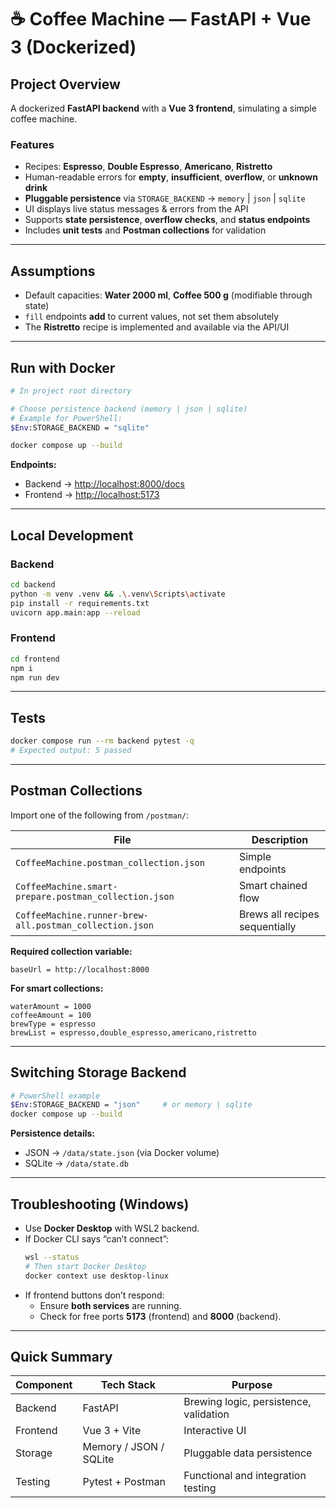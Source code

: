 # ☕ Coffee Machine — FastAPI + Vue 3 (Dockerized)

## Project Overview
A dockerized **FastAPI backend** with a **Vue 3 frontend**, simulating a simple coffee machine.

### Features
- Recipes: **Espresso**, **Double Espresso**, **Americano**, **Ristretto**
- Human-readable errors for **empty**, **insufficient**, **overflow**, or **unknown drink**
- **Pluggable persistence** via `STORAGE_BACKEND` → `memory` | `json` | `sqlite`
- UI displays live status messages & errors from the API
- Supports **state persistence**, **overflow checks**, and **status endpoints**
- Includes **unit tests** and **Postman collections** for validation

---

## Assumptions
- Default capacities: **Water 2000 ml**, **Coffee 500 g** (modifiable through state)
- `fill` endpoints **add** to current values, not set them absolutely
- The **Ristretto** recipe is implemented and available via the API/UI

---

## Run with Docker
```bash
# In project root directory

# Choose persistence backend (memory | json | sqlite)
# Example for PowerShell:
$Env:STORAGE_BACKEND = "sqlite"

docker compose up --build
```

**Endpoints:**
- Backend → [http://localhost:8000/docs](http://localhost:8000/docs)
- Frontend → [http://localhost:5173](http://localhost:5173)

---

## Local Development

### Backend
```bash
cd backend
python -m venv .venv && .\.venv\Scripts\activate
pip install -r requirements.txt
uvicorn app.main:app --reload
```

### Frontend
```bash
cd frontend
npm i
npm run dev
```

---

## Tests
```bash
docker compose run --rm backend pytest -q
# Expected output: 5 passed
```

---

## Postman Collections
Import one of the following from `/postman/`:

| File | Description |
|------|--------------|
| `CoffeeMachine.postman_collection.json` | Simple endpoints |
| `CoffeeMachine.smart-prepare.postman_collection.json` | Smart chained flow |
| `CoffeeMachine.runner-brew-all.postman_collection.json` | Brews all recipes sequentially |

**Required collection variable:**
```
baseUrl = http://localhost:8000
```

**For smart collections:**
```
waterAmount = 1000
coffeeAmount = 100
brewType = espresso
brewList = espresso,double_espresso,americano,ristretto
```

---

## Switching Storage Backend
```bash
# PowerShell example
$Env:STORAGE_BACKEND = "json"     # or memory | sqlite
docker compose up --build
```

**Persistence details:**
- JSON → `/data/state.json` (via Docker volume)
- SQLite → `/data/state.db`

---

## Troubleshooting (Windows)
- Use **Docker Desktop** with WSL2 backend.
- If Docker CLI says “can’t connect”:
  ```bash
  wsl --status
  # Then start Docker Desktop
  docker context use desktop-linux
  ```
- If frontend buttons don’t respond:
  - Ensure **both services** are running.
  - Check for free ports **5173** (frontend) and **8000** (backend).

---

## Quick Summary
| Component | Tech Stack | Purpose |
|------------|-------------|----------|
| Backend | FastAPI | Brewing logic, persistence, validation |
| Frontend | Vue 3 + Vite | Interactive UI |
| Storage | Memory / JSON / SQLite | Pluggable data persistence |
| Testing | Pytest + Postman | Functional and integration testing |